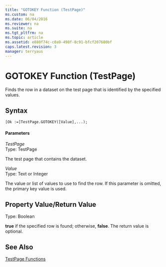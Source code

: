 ```yaml
---
title: "GOTOKEY Function (TestPage)"
ms.custom: na
ms.date: 06/04/2016
ms.reviewer: na
ms.suite: na
ms.tgt_pltfrm: na
ms.topic: article
ms.assetid: e880f74c-c0a9-498f-8c91-bfcf207680bf
caps.latest.revision: 3
manager: terryaus
---
```

# GOTOKEY Function (TestPage)
Finds the row in a dataset on the test page that is identified by the specified values.  
  
## Syntax  
  
```  
[Ok :=]TestPage.GOTOKEY([Value],...);  
```  
  
#### Parameters  
 *TestPage*  
 Type: TestPage  
  
 The test page that contains the dataset.  
  
 *Value*  
 Type: Text or Integer  
  
 The value or list of values to use to find the row. If this parameter is omitted, the primary key value is used.  
  
## Property Value\/Return Value  
 Type: Boolean  
  
 **true** if the specified row is found; otherwise, **false**. The return value is optional.  
  
## See Also  
 [TestPage Functions](../dynamics-nav/TestPage-Functions.md)